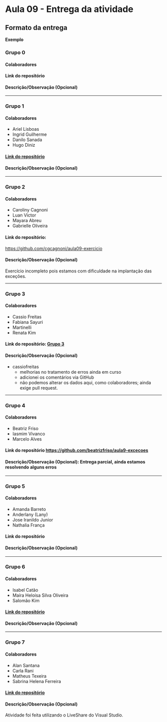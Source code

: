 # Aula 09 - Entrega da atividade

## Formato da entrega

**Exemplo**

### Grupo 0

#### Colaboradores

#### Link do repositório

#### Descrição/Observação (Opcional)

----

### Grupo 1

#### Colaboradores

- Ariel Lisboas
- Ingrid Guilherme
- Danilo Sanada
- Hugo Diniz

#### [Link do repositório](https://github.com/Caroline-githubb/Aula09)

#### Descrição/Observação (Opcional)

----

### Grupo 2

#### Colaboradores

- Caroliny Cagnoni
- Luan Victor
- Mayara Abreu
- Gabrielle Oliveira

#### Link do repositório: 
https://github.com/cgcagnoni/aula09-exercicio

#### Descrição/Observação (Opcional)
Exercício incompleto pois estamos com dificuldade na implantação das exceções.

----

### Grupo 3

#### Colaboradores

- Cassio Freitas
- Fabiana Sayuri
- Martinelli
- Renata Kim

#### Link do repositório: [ Grupo 3 ](https://github.com/cassiofreitas/aula09_tratamento_de_excecoes)

#### Descrição/Observação (Opcional)
 - cassiofreitas
   - melhorias no tratamento de erros ainda em curso
   - adicionei os comentários via GitHub
   - não podemos alterar os dados aqui, como colaboradores; ainda exige pull request.

----

### Grupo 4

#### Colaboradores

- Beatriz Friso
- Iasmim Vivanco
- Marcelo Alves

#### Link do repositório https://github.com/beatrizfriso/aula9-excecoes

#### Descrição/Observação (Opcional): Entrega parcial, ainda estamos resolvendo alguns erros 

----

### Grupo 5

#### Colaboradores

- Amanda Barreto
- Anderlany (Lany) 
- Jose Iranildo Junior
- Nathalia França

#### Link do repositório

#### Descrição/Observação (Opcional)

----

### Grupo 6

#### Colaboradores

- Isabel Catão
- Maíra Heloísa Silva Oliveira
- Salomão Kim

#### [Link do repositório](https://github.com/isabelalvescatao/aula09-Tratamento_de_erro)

#### Descrição/Observação (Opcional)

----

### Grupo 7

#### Colaboradores

- Alan Santana
- Carla Rani
- Matheus Texeira
- Sabrina Helena Ferreira

#### [Link do repositório](https://github.com/sabrinahelena/aula-09_tratamento-de-erro)

#### Descrição/Observação (Opcional)
Atividade foi feita utilizando o LiveShare do Visual Studio.
